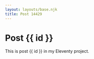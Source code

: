 ```yaml
---
layout: layouts/base.njk
title: Post 14429
---
```


# Post {{ id }}

This is post {{ id }} in my Eleventy project.
